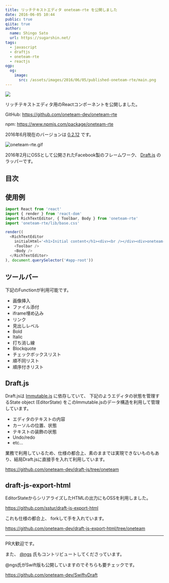 ```yaml
---
title: リッチテキストエディタ oneteam-rte を公開しました
date: 2016-06-05 10:44
public: true
qiita: true
author:
  name: Shingo Sato
  url: https://sugarshin.net/
tags:
  - javascript
  - draftjs
  - oneteam-rte
  - reactjs
ogp:
  og:
    image:
      src: /assets/images/2016/06/05/published-oneteam-rte/main.png
---
```


![](/assets/images/2016/06/05/published-oneteam-rte/main.png)

リッチテキストエディタ用のReactコンポーネントを公開しました。

GitHub: https://github.com/oneteam-dev/oneteam-rte

npm: https://www.npmjs.com/package/oneteam-rte

2016年6月現在のバージョンは [0.2.12](https://github.com/oneteam-dev/oneteam-rte/releases/tag/v0.2.12) です。

![oneteam-rte.gif](/assets/images/2016/06/05/published-oneteam-rte/oneteam-rte.gif)

2016年2月にOSSとして公開されたFacebook製のフレームワーク、 [Draft.js](https://facebook.github.io/draft-js/) のラッパーです。

## 目次

## 使用例

```js
import React from 'react'
import { render } from 'react-dom'
import RichTextEditor, { Toolbar, Body } from 'oneteam-rte'
import 'oneteam-rte/lib/base.css'

render((
  <RichTextEditor
    initialHtml='<h1>Initial content</h1><div><br /></div><div>oneteam-rte</div>'>
    <Toolbar />
    <Body />
  </RichTextEditor>
), document.querySelector('#app-root'))
```

## ツールバー

下記のFunctionが利用可能です。

- 画像挿入
- ファイル添付
- iframe埋め込み
- リンク
- 見出しレベル
- Bold
- Italic
- 打ち消し線
- Blockquote
- チェックボックスリスト
- 順不同リスト
- 順序付きリスト

## Draft.js

Draft.jsは [Immutable.js](https://facebook.github.io/immutable-js/) に依存していて、
下記のようエディタの状態を管理するState object (EditorState) をこのImmutable.jsのデータ構造を利用して管理しています。

- エディタのテキストの内容
- カーソルの位置、状態
- テキストの装飾の状態
- Undo/redo
- etc...

業務で利用しているため、仕様の都合上、素のままでは実現できないものもあり、結局Draft.jsに直接手を入れて利用しています。

https://github.com/oneteam-dev/draft-js/tree/oneteam

## draft-js-export-html

EditorStateからシリアライズしたHTMLの出力にもOSSを利用しました。

https://github.com/sstur/draft-js-export-html

これも仕様の都合上、 forkして手を入れています。

https://github.com/oneteam-dev/draft-js-export-html/tree/oneteam

***

PR大歓迎です。

また、 [@ngs](https://ngs.io/) 氏もコントリビュートしてくださっています。

@ngs氏がSwift版も公開していますのでそちらも要チェックです。

https://github.com/oneteam-dev/SwiftyDraft
